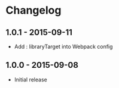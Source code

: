 # Changelog

## 1.0.1 - 2015-09-11

* Add : libraryTarget into Webpack config


## 1.0.0 - 2015-09-08

* Initial release
